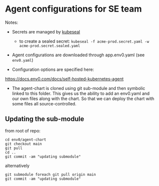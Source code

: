 # Agent configurations for SE team

Notes: 

* Secrets are managed by [kubeseal](https://github.com/bitnami-labs/sealed-secrets)

  * to create a sealed secret:
  `kubeseal -f acme-prod.secret.yaml -w acme-prod.secret.sealed.yaml`

* Agent configurations are downloaded through app.env0.yaml (see `env0.yaml`)

* Configuration options are specified here: 

https://docs.env0.com/docs/self-hosted-kubernetes-agent

* The agent-chart is cloned using git sub-module and then symbolic linked to this folder.
This gives us the ability to add an env0.yaml and our own files along with the chart.
So that we can deploy the chart with some files all source-controlled.

## Updating the sub-module
from root of repo:
```
cd env0/agent-chart
git checkout main
git pull
cd ..
git commit -am "updating submodule"
```

alternatively
```
git submodule foreach git pull origin main
git commit -am "updating submodule"
```
